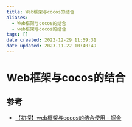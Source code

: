 ```yaml
---
title: Web框架与cocos的结合
aliases:
  - Web框架与cocos的结合
  - web框架与cocos的结合
tags: []
date created: 2022-12-29 11:59:31
date updated: 2023-11-22 10:40:49
---
```


# Web框架与cocos的结合

## 参考

- [【初探】web框架与cocos的结合使用 - 掘金](https://juejin.cn/post/6949044814008549389)
